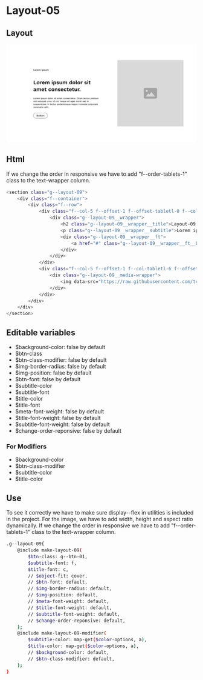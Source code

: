 # Layout-05

## Layout

![alt text][layout-05]

[layout-05]: /src/img/global-components/layout/layout-05.png

## Html
If we change the order in responsive we have to add "f--order-tablets-1" class to the text-wrapper column.

```sh
<section class="g--layout-09">
    <div class="f--container">
        <div class="f--row">
            <div class="f--col-5 f--offset-1 f--offset-tabletl-0 f--col-tabletm-6 f--col-tablets-10 f--offset-tablets-1 f--col-mobile-12 f--offset-mobile-0 display--flex">
                <div class="g--layout-09__wrapper">
                    <h2 class="g--layout-09__wrapper__title">Layout-09 Lorem ipsum dolor sit amet consectetur.</h2>
                    <p class="g--layout-09__wrapper__subtitle">Lorem ipsum dolor sit amet consectetur. Etiam lectus pretium nisl volutpat urna. Id orci neque sit eget morbi sed in suspendisse. In lectus pellentesque neque molestie vulputate venenatis velit.</p>
                    <div class="g--layout-09__wrapper__ft">
                        <a href="#" class="g--layout-09__wrapper__ft__btn" target="_blank" rel="noopener noreferrer">Button</a>
                    </div>
                </div>
            </div>
            <div class="f--col-5 f--offset-1 f--col-tabletl-6 f--offset-tabletm-0 f--col-tablets-10 f--offset-tablets-1 f--col-mobile-12 f--offset-mobile-0 display--flex">
                <div class="g--layout-09__media-wrapper">
                    <img data-src="https://raw.githubusercontent.com/team-thunderfoot/ui/main/src/img/global-components/img-placeholder.jpg" src="/src/img/global-components/placeholder.jpg" alt="alt text" class="g--layout-09__media-wrapper__media g--lazy-01 f--ar" width="1000" height="1000" style="aspect-ratio: 1000 / 1000">
                </div>
            </div>
        </div>
    </div>
</section>
```

## Editable variables

- $background-color: false by default
- $btn-class
- $btn-class-modifier: false by default
- $img-border-radius: false by default
- $img-position: false by default
- $btn-font: false by default
- $subtitle-color
- $subtitle-font
- $title-color
- $title-font
- $meta-font-weight: false by default
- $title-font-weight: false by default
- $subtitle-font-weight: false by default
- $change-order-reponsive: false by default

### For Modifiers

- $background-color
- $btn-class-modifier
- $subtitle-color
- $title-color

## Use

To see it correctly we have to make sure display--flex in utilities is included in the project.
For the image, we have to add width, height and aspect ratio dynamically.
If we change the order in responsive we have to add "f--order-tablets-1" class to the text-wrapper column.

```sh
.g--layout-09{
    @include make-layout-09(
        $btn-class: g--btn-01,
        $subtitle-font: f,
        $title-font: c,
        // $object-fit: cover,
        // $btn-font: default,
        // $img-border-radius: default,
        // $img-position: default,
        // $meta-font-weight: default,
        // $title-font-weight: default,
        // $subtitle-font-weight: default,
        // $change-order-reponsive: default,
    );
    @include make-layout-09-modifier(
        $subtitle-color: map-get($color-options, a),
        $title-color: map-get($color-options, a),
        // $background-color: default,
        // $btn-class-modifier: default,
    );
}
```
